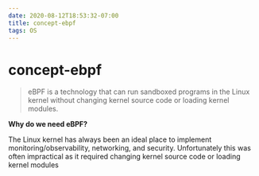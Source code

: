 ```yaml
---
date: 2020-08-12T18:53:32-07:00
title: concept-ebpf
tags: OS
---
```


# concept-ebpf

> eBPF is a technology that can run sandboxed programs in the Linux kernel without changing kernel source code or loading kernel modules.

**Why do we need eBPF?**

The Linux kernel has always been an ideal place to implement monitoring/observability, networking, and security. Unfortunately this was often impractical as it required changing kernel source code or loading kernel modules



